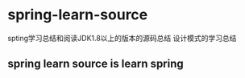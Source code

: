 # spring-learn-source
spting学习总结和阅读JDK1.8以上的版本的源码总结
设计模式的学习总结
## spring learn source is learn spring 
